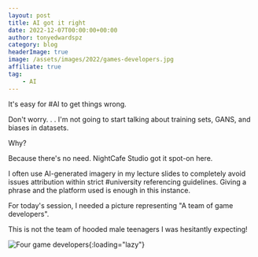 ```yaml
---
layout: post
title: AI got it right
date: 2022-12-07T00:00:00+00:00
author: tonyedwardspz
category: blog
headerImage: true
image: /assets/images/2022/games-developers.jpg
affiliate: true
tag: 
    - AI
---
```


It's easy for #AI to get things wrong.

Don't worry. . . I'm not going to start talking about training sets, GANS, and biases in datasets.

Why?

Because there's no need. NightCafe Studio got it spot-on here.

I often use AI-generated imagery in my lecture slides to completely avoid issues attribution within strict #university referencing guidelines. Giving a phrase and the platform used is enough in this instance.

For today's session, I needed a picture representing "A team of game developers".

This is not the team of hooded male teenagers I was hesitantly expecting!

![Four game developers](/assets/images/2022/games-developers.jpg "four game developers"){:loading="lazy"}
